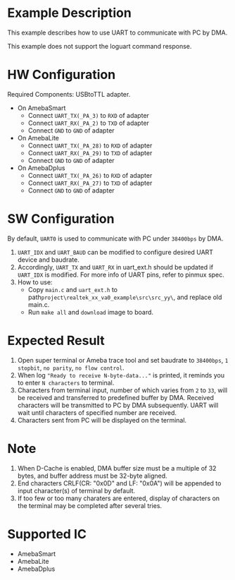 # Example Description

This example describes how to use UART to communicate with PC by DMA.

This example does not support the loguart command response.

# HW Configuration

Required Components: USBtoTTL adapter.

* On AmebaSmart
	- Connect `UART_TX(_PA_3)` to `RXD` of adapter
	- Connect `UART_RX(_PA_2)` to `TXD` of adapter
	- Connect `GND` to `GND` of adapter
* On AmebaLite
	- Connect `UART_TX(_PA_28)` to `RXD` of adapter
	- Connect `UART_RX(_PA_29)` to `TXD` of adapter
	- Connect `GND` to `GND` of adapter
* On AmebaDplus
	- Connect `UART_TX(_PA_26)` to `RXD` of adapter
	- Connect `UART_RX(_PA_27)` to `TXD` of adapter
	- Connect `GND` to `GND` of adapter

# SW Configuration

By default, `UART0` is used to communicate with PC under `38400bps` by DMA.

1. `UART_IDX` and `UART_BAUD` can be modified to configure desired UART device and baudrate.
2. Accordingly, `UART_TX` and `UART_RX` in uart_ext.h should be updated if `UART_IDX` is modified.
   For more info of UART pins, refer to pinmux spec.
3. How to use:
    * Copy `main.c` and `uart_ext.h` to path`project\realtek_xx_va0_example\src\src_yy\`, and replace old main.c.
    * Run `make all` and `download` image to board.

# Expected Result

1. Open super terminal or Ameba trace tool and set baudrate to `38400bps`, `1 stopbit`, `no parity`, `no flow control`.
2. When log `"Ready to receive N-byte-data..."` is printed, it reminds you to enter `N characters` to terminal.
3. Characters from terminal input, number of which varies from `2` to `33`, will be received and transferred to predefined buffer by DMA. Received characters will be transmitted to PC by DMA subsequently. UART will wait until characters of specified number are received.
4. Characters sent from PC will be displayed on the terminal.

# Note

1. When D-Cache is enabled, DMA buffer size must be a multiple of 32 bytes, and buffer address must be 32-byte aligned.
2. End characters CRLF(CR: "0x0D" and LF: "0x0A") will be appended to input character(s) of terminal by default.
3. If too few or too many charaters are entered, display of characters on the terminal may be completed after several tries.

# Supported IC

* AmebaSmart
* AmebaLite
* AmebaDplus